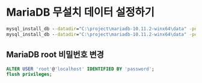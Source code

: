 # MariaDB 무설치 데이터 설정하기

```cmd
mysql_install_db --datadir="C:\project\mariadb-10.11.2-winx64\data" -port=3306 --password=password
mysql_install_db --datadir="C:\project\mariadb-10.11.2-winx64\data" -port=3306 --password=password --service=mariaDB -
```

## MariaDB root 비밀번호 변경

```sql
ALTER USER 'root'@'localhost' IDENTIFIED BY 'password';
flush privileges;
```